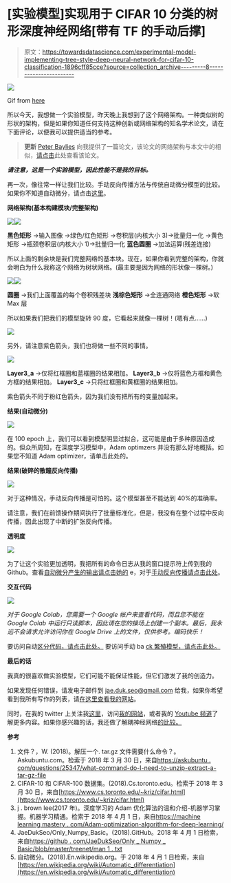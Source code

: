 # [实验模型]实现用于 CIFAR 10 分类的树形深度神经网络[带有 TF 的手动后撑]

> 原文：<https://towardsdatascience.com/experimental-model-implementing-tree-style-deep-neural-network-for-cifar-10-classification-1896cff85cce?source=collection_archive---------8----------------------->

![](img/d150a2db81df2a51f67e8aa1fc865e18.png)

Gif from [here](https://giphy.com/gifs/party-fun-christmas-3o6ZtjqdcQfuno2WPK/download)

所以今天，我想做一个实验模型，昨天晚上我想到了这个网络架构。一种类似树的形状的架构，但是如果你知道任何支持这种创新或网络架构的知名学术论文，请在下面评论，以便我可以提供适当的参考。

> **更新** [Peter Baylies](https://medium.com/@pbaylies?source=post_header_lockup) 向我提供了一篇论文，该论文的网络架构与本文中的相似，[请点击](https://arxiv.org/pdf/1802.05800.pdf)此处查看该论文。

***请注意，这是一个实验模型，因此性能不是我的目标。***

再一次，像往常一样让我们比较。手动反向传播方法与传统自动微分模型的比较。如果你不知道自动微分，请点击[这里](https://en.wikipedia.org/wiki/Automatic_differentiation)。

**网络架构(基本构建模块/完整架构)**

![](img/60cf26bd68d2b7422d99ade7a96f64d4.png)![](img/63118c0d75577da287d26d2bbadeadc4.png)

**黑色矩形** →输入图像
→绿色/红色矩形 →卷积层(内核大小 3)→批量归一化
→黄色矩形 →瓶颈卷积层(内核大小 1)→批量归一化
**蓝色圆圈** →加法运算(残差连接)

所以上面的剩余块是我们完整网络的基本块。现在，如果你看到完整的架构，你就会明白为什么我称这个网络为树状网络。(最主要是因为网络的形状像一棵树。)

![](img/94098451ef38fb5c0c5e7628bf9dde54.png)![](img/009648877fbf975d88f31156933529a3.png)

**圆圈** →我们上面覆盖的每个卷积残差块
**浅棕色矩形** →全连通网络
**橙色矩形** →软 Max 层

所以如果我们把我们的模型旋转 90 度，它看起来就像一棵树！(嗯有点……)

![](img/8329d44857027238f54eb44fc472f8e7.png)

另外，请注意紫色箭头，我们也将做一些不同的事情。

![](img/10bbf32849739a0add74120333a5bd3c.png)

**Layer3_a** →仅将红框圈和蓝框圈的结果相加。
**Layer3_b** →仅将蓝色方框和黄色方框的结果相加。
**Layer3_c** →只将红框圈和黄框圈的结果相加。

紫色箭头不同于粉红色箭头，因为我们没有把所有的变量加起来。

**结果(自动微分)**

![](img/083f2effb93a4f70d3f87a8d0a921a35.png)

在 100 epoch 上，我们可以看到模型明显过拟合，这可能是由于多种原因造成的。但众所周知，在深度学习模型中，Adam optimzers 并没有那么好地概括。如果您不知道 Adam optimizer，请单击此处的。

**结果(破碎的散瞳反向传播)**

![](img/0bd4b9faf1c1064bab0aa1bfcb7ef110.png)

对于这种情况，手动反向传播是可怕的。这个模型甚至不能达到 40%的准确率。

请注意，我们在前馈操作期间执行了批量标准化，但是，我没有在整个过程中反向传播，因此出现了中断的扩张反向传播。

**透明度**

![](img/873841c2317fd11b2156314618c71204.png)

为了让这个实验更加透明，我把所有的命令日志从我的窗口提示符上传到我的 Github。查看[自动微分产生的输出请点击她的](https://github.com/JaeDukSeo/Only_Numpy_Basic/blob/master/treenet/auto.txt) e，对于[手动反向传播请点击此处](https://github.com/JaeDukSeo/Only_Numpy_Basic/blob/master/treenet/man1.txt)。

**交互代码**

![](img/6408a470ff3947c777b2a46bfaa6d2cd.png)

*对于 Google Colab，您需要一个 Google 帐户来查看代码，而且您不能在 Google Colab 中运行只读脚本，因此请在您的操场上创建一个副本。最后，我永远不会请求允许访问你在 Google Drive 上的文件，仅供参考。编码快乐！*

要访问自动[区分代码，请点击此处。](https://colab.research.google.com/drive/1vIhA9ziT3-1bSLxC1xO-49VdgJLlyyDO)
要访问手动 ba [ck 繁殖模型，请点击此处。](https://colab.research.google.com/drive/1VrhHXgFqktTdGLRqye_p22HWG8Ts7AWW)

**最后的话**

我真的很喜欢做实验模型，它们可能不能保证性能，但它们激发了我的创造力。

如果发现任何错误，请发电子邮件到 jae.duk.seo@gmail.com 给我，如果你希望看到我所有写作的列表，请[在这里查看我的网站](https://jaedukseo.me/)。

同时，在我的 twitter 上关注我[这里](https://twitter.com/JaeDukSeo)，访问[我的网站](https://jaedukseo.me/)，或者我的 [Youtube 频道](https://www.youtube.com/c/JaeDukSeo)了解更多内容。如果你感兴趣的话，我还做了解耦神经网络[的比较。](https://becominghuman.ai/only-numpy-implementing-and-comparing-combination-of-google-brains-decoupled-neural-interfaces-6712e758c1af)

**参考**

1.  文件？，W. (2018)。解压一个. tar.gz 文件需要什么命令？。Askubuntu.com。检索于 2018 年 3 月 30 日，来自[https://askubuntu . com/questions/25347/what-command-do-I-need-to-unzip-extract-a-tar-gz-file](https://askubuntu.com/questions/25347/what-command-do-i-need-to-unzip-extract-a-tar-gz-file)
2.  CIFAR-10 和 CIFAR-100 数据集。(2018).Cs.toronto.edu。检索于 2018 年 3 月 30 日，来自[https://www.cs.toronto.edu/~kriz/cifar.html](https://www.cs.toronto.edu/~kriz/cifar.html)
3.  j . brown lee(2017 年)。深度学习的 Adam 优化算法的温和介绍-机器学习掌握。机器学习精通。检索于 2018 年 4 月 1 日，来自[https://machine learning mastery . com/Adam-optimization-algorithm-for-deep-learning/](https://machinelearningmastery.com/adam-optimization-algorithm-for-deep-learning/)
4.  JaeDukSeo/Only_Numpy_Basic。(2018).GitHub。2018 年 4 月 1 日检索，来自[https://github . com/JaeDukSeo/Only _ Numpy _ Basic/blob/master/treenet/man 1 . txt](https://github.com/JaeDukSeo/Only_Numpy_Basic/blob/master/treenet/man1.txt)
5.  自动微分。(2018).En.wikipedia.org。于 2018 年 4 月 1 日检索，来自[https://en.wikipedia.org/wiki/Automatic_differentiation](https://en.wikipedia.org/wiki/Automatic_differentiation)